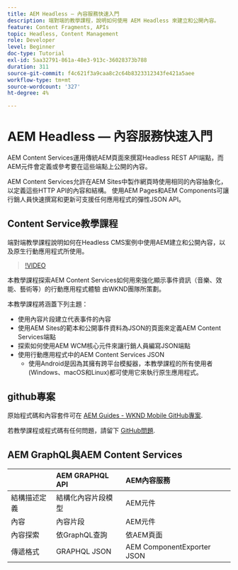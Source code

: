 ```yaml
---
title: AEM Headless — 內容服務快速入門
description: 端對端的教學課程，說明如何使用 AEM Headless 來建立和公開內容。
feature: Content Fragments, APIs
topic: Headless, Content Management
role: Developer
level: Beginner
doc-type: Tutorial
exl-id: 5aa32791-861a-48e3-913c-36028373b788
duration: 311
source-git-commit: f4c621f3a9caa8c2c64b8323312343fe421a5aee
workflow-type: tm+mt
source-wordcount: '327'
ht-degree: 4%

---
```


# AEM Headless — 內容服務快速入門

AEM Content Services運用傳統AEM頁面來撰寫Headless REST API端點，而AEM元件會定義或參考要在這些端點上公開的內容。

AEM Content Services允許在AEM Sites中製作網頁時使用相同的內容抽象化，以定義這些HTTP API的內容和結構。 使用AEM Pages和AEM Components可讓行銷人員快速撰寫和更新可支援任何應用程式的彈性JSON API。

## Content Service教學課程

端對端教學課程說明如何在Headless CMS案例中使用AEM建立和公開內容，以及原生行動應用程式所使用。

>[!VIDEO](https://video.tv.adobe.com/v/28315?quality=12&learn=on)

本教學課程探索AEM Content Services如何用來強化顯示事件資訊（音樂、效能、藝術等）的行動應用程式體驗 由WKND團隊所策劃。

本教學課程將涵蓋下列主題：

* 使用內容片段建立代表事件的內容
* 使用AEM Sites的範本和公開事件資料為JSON的頁面來定義AEM Content Services端點
* 探索如何使用AEM WCM核心元件來讓行銷人員編寫JSON端點
* 使用行動應用程式中的AEM Content Services JSON
   * 使用Android是因為其擁有跨平台模擬器，本教學課程的所有使用者(Windows、macOS和Linux)都可使用它來執行原生應用程式。

## github專案

原始程式碼和內容套件可在 [AEM Guides - WKND Mobile GitHub專案](https://github.com/adobe/aem-guides-wknd-mobile).

若教學課程或程式碼有任何問題，請留下 [GitHub問題](https://github.com/adobe/aem-guides-wknd-mobile/issues).

## AEM GraphQL與AEM Content Services

|                                | AEM GRAPHQL API | AEM內容服務 |
|--------------------------------|:-----------------|:---------------------|
| 結構描述定義 | 結構化內容片段模型 | AEM元件 |
| 內容 | 內容片段 | AEM元件 |
| 內容探索 | 依GraphQL查詢 | 依AEM頁面 |
| 傳遞格式 | GRAPHQL JSON | AEM ComponentExporter JSON |
